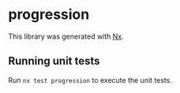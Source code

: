 # progression

This library was generated with [Nx](https://nx.dev).

## Running unit tests

Run `nx test progression` to execute the unit tests.
